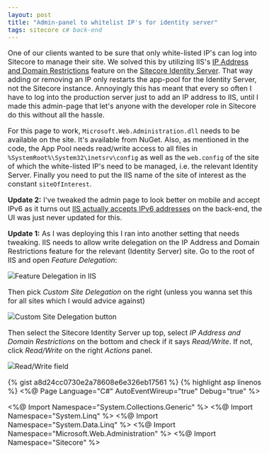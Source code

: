 ```yaml
---
layout: post
title: "Admin-panel to whitelist IP's for identity server"
tags: sitecore c# back-end
---
```


One of our clients wanted to be sure that only white-listed IP's can log into Sitecore to manage their site. We solved this by utilizing IIS's [IP Address and Domain Restrictions](https://docs.microsoft.com/en-us/previous-versions/windows/it-pro/windows-server-2012-r2-and-2012/hh831785(v=ws.11)) feature on the [Sitecore Identity Server](https://doc.sitecore.com/developers/91/platform-administration-and-architecture/en/sitecore-identity-server.html). That way adding or removing an IP only restarts the app-pool for the Identity Server, not the Sitecore instance. Annoyingly this has meant that every so often I have to log into the production server just to add an IP address to IIS, until I made this admin-page that let's anyone with the developer role in Sitecore do this without all the hassle.

For this page to work, `Microsoft.Web.Administration.dll` needs to be available on the site. It's available from NuGet. Also, as mentioned in the code, the App Pool needs read/write access to all files in `%SystemRoot%\System32\inetsrv\config` as well as the `web.config` of the site of which the white-listed IP's need to be managed, i.e. the relevant Identity Server. Finally you need to put the IIS name of the site of interest as the constant `siteOfInterest`.

**Update 2:** I've tweaked the admin page to look better on mobile and accept IPv6 as it turns out [IIS actually accepts IPv6 addresses](https://stackoverflow.com/a/18834537/2684660) on the back-end, the UI was just never updated for this.

**Update 1:** As I was deploying this I ran into another setting that needs tweaking. IIS needs to allow write delegation on the IP Address and Domain Restrictions feature for the relevant (Identity Server) site. Go to the root of IIS and open _Feature Delegation_:

![Feature Delegation in IIS](/assets/{{page.slug}}/step-1.png)

Then pick _Custom Site Delegation_ on the right (unless you wanna set this for all sites which I would advice against)

![Custom Site Delegation button](/assets/{{page.slug}}/step-2.png)

Then select the Sitecore Identity Server up top, select _IP Address and Domain Restrictions_ on the bottom and check if it says _Read/Write_. If not, click _Read/Write_ on the right _Actions_ panel.

![Read/Write field](/assets/{{page.slug}}/step-3.png)

{% gist a8d24cc0730e2a78608e6e326eb17561 %}
<noscript>
{% highlight asp linenos %}
<%@ Page Language="C#" AutoEventWireup="true" Debug="true" %>

<%@ Import Namespace="System.Collections.Generic" %>
<%@ Import Namespace="System.Linq" %>
<%@ Import Namespace="System.Data.Linq" %>
<%@ Import Namespace="Microsoft.Web.Administration" %>
<%@ Import Namespace="Sitecore" %>

<script runat="server" language="c#">
    // For this administration page to work, IIS needs to be configured to allow Read/Write
    // delegation of the IP Address and Domain Restrictions feature on the Site of Interest
    // (overrideMode="Allow" for system.webServer/security/ipSecurity)
    // And the user this page runs under (App Pool) must have read/write access to both:
    // - %SystemRoot%\System32\inetsrv\config of the webserver
    // - web.config of the Site of Interest
    private const string siteOfInterest = "NAME OF YOUR IIS SITE";
    private ServerManager serverManager;
    private ServerManager ServerManager
    {
        get
        {
            return serverManager ?? (serverManager = new ServerManager());
        }
    }
    private Microsoft.Web.Administration.ConfigurationElementCollection IpCollection
    {
        get
        {
            return ServerManager.Sites
                .FirstOrDefault(s => s.Name.Equals(siteOfInterest))
                .GetWebConfiguration()
                .GetSection("system.webServer/security/ipSecurity")
                .GetCollection();
        }
    }
    protected override void OnInit(EventArgs arguments)
    {
        CheckSecurity(true);
        BindRepeater();
    }
    public void Page_Load(object sender, EventArgs args)
    {
        CheckSecurity(true);
        if (!IsPostBack)
        {
            BindRepeater();
        }
    }
    private void BindRepeater()
    {
        rpt.DataSource = IpCollection
            .Select(ip => ip.GetAttributeValue("ipAddress").ToString())
            .OrderBy(ip => ip);
        rpt.DataBind();
    }
    private void RemoveValue(object source, CommandEventArgs commandEventArgs)
    {
        var ipToRemove = (string) commandEventArgs.CommandArgument;
        IpCollection
            .FirstOrDefault(ip => ip.GetAttributeValue("ipAddress").Equals(ipToRemove))
            .Delete();
        ServerManager.CommitChanges();
        BindRepeater();
    }
    private void SaveValue(object sender, EventArgs e)
    {
        if (string.IsNullOrEmpty(txtValue.Text))
        {
            return;
        }
        var newIpElement = IpCollection.CreateElement();
        newIpElement.SetAttributeValue("ipAddress", txtValue.Text);
        newIpElement.SetAttributeValue("allowed", true);
        IpCollection.Add(newIpElement);
        ServerManager.CommitChanges();
        BindRepeater();
        txtValue.Text = string.Empty;
    }
    private void CheckSecurity(bool isDeveloperAllowed)
    {
        if (Sitecore.Context.User.IsAdministrator || (isDeveloperAllowed && this.IsDeveloper)) return;
        var site = Sitecore.Context.Site;
        if (site != null)
        {
            base.Response.Redirect(string.Format("{0}?returnUrl={1}", site.LoginPage, HttpUtility.UrlEncode(base.Request.Url.PathAndQuery)));
        }
    }
    private bool IsDeveloper
    {
        get
        {
            return User.IsInRole(@"sitecore\developer") || User.IsInRole(@"sitecore\sitecore client developing");
        }
    }
</script>
<!DOCTYPE html PUBLIC "-//W3C//DTD XHTML 1.0 Transitional//EN" "http://www.w3.org/TR/xhtml1/DTD/xhtml1-transitional.dtd">
<html xmlns="http://www.w3.org/1999/xhtml">
<head runat="server">
    <title>Manage white-listed IP's</title>
    <meta name="viewport" content="width=device-width, initial-scale=1">
    <link rel="Stylesheet" type="text/css" href="../default.css" />
    <link rel="Stylesheet" type="text/css" href="/sitecore/shell/themes/standard/default/WebFramework.css" />
    <style type="text/css">
        body {
            font-size: 16px !important;
            background-attachment: fixed;
        }
        
        form.wf-container {
            width: auto;
            max-width: 860px;
        }
        
        .wf-content {
            padding: 1em !important;
        }
        
        h1 {
            padding: 1em 0 !important;
        }
    </style>
</head>
<body>
    <form id="form1" runat="server" class="wf-container">
        <div class="wf-content">
            <h1>Manage white-listed IP's</h1>
            <table cellspacing="1" cellpadding="1" border="1">
                <tr>
                    <th>IP address</th>
                    <th>&nbsp;</th>
                </tr>
                <asp:Repeater runat="server" id="rpt" ItemType="System.String" OnItemCommand="RemoveValue">
                    <ItemTemplate>
                        <tr style="<%# Container.ItemIndex % 2 == 1 ? string.Empty : "background-color: #ddd" %>">
                            <td><%#: Item %></td>
                            <td style="text-align: center">
                                <asp:LinkButton ForeColor="Red"
                                    runat="server"
                                    OnCommand="RemoveValue"
                                    CommandArgument="<%#: Item %>"
                                    OnClientClick="return confirm('Remove this IP?')">&#215;</asp:LinkButton>
                            </td>
                        </tr>
                    </ItemTemplate>
                </asp:Repeater>
                <tr>
                    <td><asp:TextBox runat="server" id="txtValue" ValidationExpression="" /></td>
                    <td style="text-align: center">
                        <asp:LinkButton ForeColor="Green" runat="server" OnClick="SaveValue">Add</asp:LinkButton>
                    </td>
                </tr>
            </table>
            <asp:RegularExpressionValidator ID="RegularExpressionValidatorIp" runat="server"
                ErrorMessage="Invalid IP Address!"
                ValidationExpression="^(?!$)(?!.*?::.*?::)(?!.*?::.*?:$)(?!(?:[\da-fA-F]{1,4}(?::|$)){1,7}$)(?!(?:[\da-fA-F]{1,4}:){8})(?!:?(?::[\da-fA-F]{1,4}){8})(?!(?:[\da-fA-F]{1,4}:){7,}(?:\d+(?:\.|$)){4})(?!(?:[\da-fA-F]{1,4}:){6,}:(?:\d+(?:\.|$)){4})(?!(?:[\da-fA-F]{0,4}:){8,}(?:\d+(?:\.|$)){4})(?!(?:[\da-fA-F]{1,4}:){1,5}(?:\d+(?:\.|$)){4})(?:(?:::)?(?:[\da-fA-F]{1,4}(?:::?|$)){0,8})?(?:(?:(?:25[0-5]|2[0-4][0-9]|(?!00)1?[0-9][0-9]?)(?:\.|$)){4})?$"
                ControlToValidate="txtValue"></asp:RegularExpressionValidator>
        </div>
    </form>
</body>
</html>
{% endhighlight %}
</noscript>
